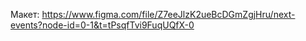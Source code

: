 Макет: https://www.figma.com/file/Z7eeJlzK2ueBcDGmZgjHru/next-events?node-id=0-1&t=tPsqfTvi9FuqUQfX-0
